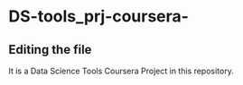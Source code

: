 # DS-tools_prj-coursera-
## Editing the file
It is a Data Science Tools Coursera Project in this repository.
